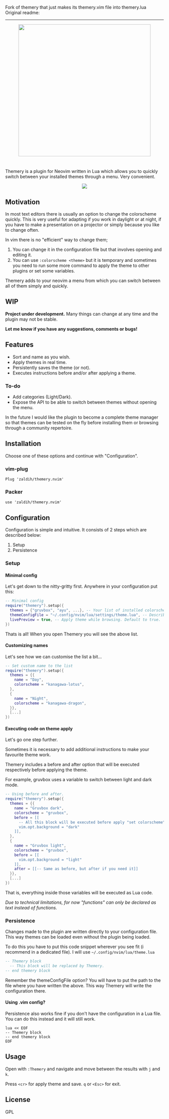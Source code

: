 Fork of themery that just makes its themery.vim file into themery.lua  
Original readme:  
***

<p align="center">
<img src="docs/title-logo.svg" width="420">
</p>

#

Themery is a plugin for Neovim written in Lua which allows you to quickly switch between your installed themes through a menu. Very convenient.

<p align="center">
<img src="docs/header.png">
</p>

## Motivation

In most text editors there is usually an option to change the colorscheme quickly. This is very useful for adapting if you work in daylight or at night, if you have to make a presentation on a projector or simply because you like to change often.

In vim there is no "efficient" way to change them;

1. You can change it in the configuration file but that involves opening and editing it.
2. You can use `:colorscheme <theme>` but it is temporary and sometimes you need to run some more command to apply the theme to other plugins or set some variables.

Themery adds to your neovim a menu from which you can switch between all of them simply and quickly.

## WIP

**Project under development.**
Many things can change at any time and the plugin may not be stable.

**Let me know if you have any suggestions, comments or bugs!**

## Features

- Sort and name as you wish.
- Apply themes in real time.
- Persistently saves the theme (or not).
- Executes instructions before and/or after applying a theme.

### To-do

- Add categories (Light/Dark).
- Expose the API to be able to switch between themes without opening the menu.

In the future I would like the plugin to become a complete theme manager so that themes can be tested on the fly before installing them or browsing through a community repertoire.

## Installation

Choose one of these options and continue with "Configuration".

### vim-plug

```
Plug 'zaldih/themery.nvim'
```

### Packer

```
use 'zaldih/themery.nvim'
```

## Configuration

Configuration is simple and intuitive. It consists of 2 steps which are described below:

1. Setup
2. Persistence

### Setup

#### Minimal config

Let's get down to the nitty-gritty first. Anywhere in your configuration put this:

```lua
-- Minimal config
require("themery").setup({
  themes = {"gruvbox", "ayu", ...}, -- Your list of installed colorschemes
  themeConfigFile = "~/.config/nvim/lua/settings/theme.lua", -- Described below
  livePreview = true, -- Apply theme while browsing. Default to true.
})
```

Thats is all! When you open Themery you will see the above list.

#### Customizing names

Let's see how we can customise the list a bit...

```lua
-- Set custom name to the list
require("themery").setup({
  themes = {{
    name = "Day",
    colorscheme = "kanagawa-lotus",
  },
  {
    name = "Night",
    colorscheme = "kanagawa-dragon",
  }},
  [...]
})
```

#### Executing code on theme apply

Let's go one step further.

Sometimes it is necessary to add additional instructions to make your favourite theme work.

Themery includes a before and after option that will be executed respectively before applying the theme.

For example, gruvbox uses a variable to switch between light and dark mode.

```lua
-- Using before and after.
require("themery").setup({
  themes = {{
    name = "Gruvbox dark",
    colorscheme = "gruvbox",
    before = [[
      -- All this block will be executed before apply "set colorscheme"
      vim.opt.background = "dark"
    ]],
  },
  {
    name = "Gruvbox light",
    colorscheme = "gruvbox",
    before = [[
      vim.opt.background = "light"
    ]],
    after = [[-- Same as before, but after if you need it]]
  }},
  [...]
})
```

That is, everything inside those variables will be executed as Lua code.

_Due to technical limitations, for now "functions" can only be declared as text instead of functions._

### Persistence

Changes made to the plugin are written directly to your configuration file. This way themes can be loaded even without the plugin being loaded.

To do this you have to put this code snippet wherever you see fit (i recommend in a dedicated file). I will use `~/.config/nvim/lua/theme.lua`

```lua
-- Themery block
  -- This block will be replaced by Themery.
-- end themery block
```

Remember the themeConfigFile option? You will have to put the path to the file where you have written the above.
This way Themery will write the configuration there.

#### Using .vim config?

Persistence also works fine if you don't have the configuration in a Lua file. You can do this instead and it will still work.

```vim
lua << EOF
-- Themery block
-- end themery block
EOF
```

## Usage

Open with `:Themery` and navigate and move between the results with `j` and `k`.

Press `<cr>` for apply theme and save. `q` or `<Esc>` for exit.

## License

GPL
